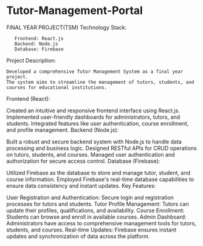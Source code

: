 # Tutor-Management-Portal
FINAL YEAR PROJECT(TSM)
  Technology Stack:

       Frontend: React.js
       Backend: Node.js
       Database: Firebase
  Project Description:

    Developed a comprehensive Tutor Management System as a final year project.
    The system aims to streamline the management of tutors, students, and courses for educational institutions.
  Frontend (React):

   Created an intuitive and responsive frontend interface using React.js.
   Implemented user-friendly dashboards for administrators, tutors, and students.
   Integrated features like user authentication, course enrollment, and profile management.
  Backend (Node.js):

   Built a robust and secure backend system with Node.js to handle data processing and business logic.
   Designed RESTful APIs for CRUD operations on tutors, students, and courses.
   Managed user authentication and authorization for secure access control.
  Database (Firebase):

   Utilized Firebase as the database to store and manage tutor, student, and course information.
   Employed Firebase's real-time database capabilities to ensure data consistency and instant updates.
  Key Features:

   User Registration and Authentication: Secure login and registration processes for tutors and students.
   Tutor Profile Management: Tutors can update their profiles, qualifications, and availability.
   Course Enrollment: Students can browse and enroll in available courses.
   Admin Dashboard: Administrators have access to comprehensive management tools for tutors, students, and courses.
   Real-time Updates: Firebase ensures instant updates and synchronization of data across the platform.

